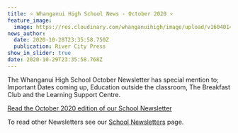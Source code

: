 ```yaml
---
title: ⭐️ Whanganui High School News - October 2020 ⭐️
feature_image:
  image: https://res.cloudinary.com/whanganuihigh/image/upload/v1604014697/News/GREEN_WHS_HEADER_october.jpg
news_author:
  date: 2020-10-28T23:35:58.750Z
  publication: River City Press
show_in_slider: true
date: 2020-10-29T23:35:58.768Z
---
```

The Whanganui High School October Newsletter has special mention to; Important Dates coming up, Education outside the classroom, The Breakfast Club and the Learning Support Centre.

[Read the October 2020 edition of our School Newsletter](https://res.cloudinary.com/whanganuihigh/image/upload/v1603766136/newsletters/OCTOBER_2020_rivercity_press_for_website.pdf)

To read other Newsletters see our [School Newsletters](https://www.whanganuihigh.school.nz/news-and-events/school-newsletters/) page.